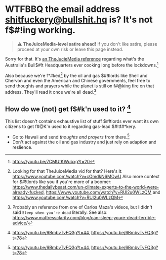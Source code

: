 <!-- markdownlint-disable MD026 -->
# WTFBBQ the email address <shitfuckery@bullshit.hq> is? It's not f$#!ing working.

> :warning: **TheJuiceMedia-level satire ahead!** If you don't like satire, please proceed at your own risk or leave this page instead.

Sorry for that. It's [an TheJucieMedia reference](https://www.urbandictionary.com/define.php?term=the%20juice%20media) regarding what's the Australia's Bull$#!t Headquarters ever cooking long before the lockdowns.[^1]

Also because we're f*#ked[^2] by the oil and gas $#!tlords like Shell and Chervon and even the American and Chinese governments, feel free to send thoughts and prayers while the planet is still on f#@king fire on that address. They'll read it once we're all dead.[^4]

## How do we (not) get f$#k'n used to it? [^3]

This list doesn't contains exhaustive list of stuff $#!tlords ever want its own citizens to get f#@K'n used to it regarding gas-lead $#!tf#*kery.

* Go to Hawaii and send *thoughts and prayers* from there.[^3]
* Don't act against the oil and gas industry and just rely on adaption and reslience.

[^1]: <https://youtu.be/7CMUtKWubxg?t=20>
[^2]: Looking for that TheJuiceMedia vid for that? Here's it: <https://www.youtube.com/watch?v=cOmdkN6MOwU> Also more context for $#!tlords like you if you're more of a boomer: <https://www.thedailybeast.com/un-climate-experts-to-the-world-were-already-fucked>, <https://www.youtube.com/watch?v=RUl2u0WLzQM> and <https://www.youtube.com/watch?v=RUl2u0WLzQM>
[^3]: <https://youtu.be/6BmbvTvFQ3g?t=44>, <https://youtu.be/6BmbvTvFQ3g?t=78>
[^4]: Probably an reference from one of Carlos Maza's videos, but I didn't said `Sleep when you're dead` literally. See also: <https://www.mattressclarity.com/blog/can-sleep-youre-dead-terrible-advice/>
